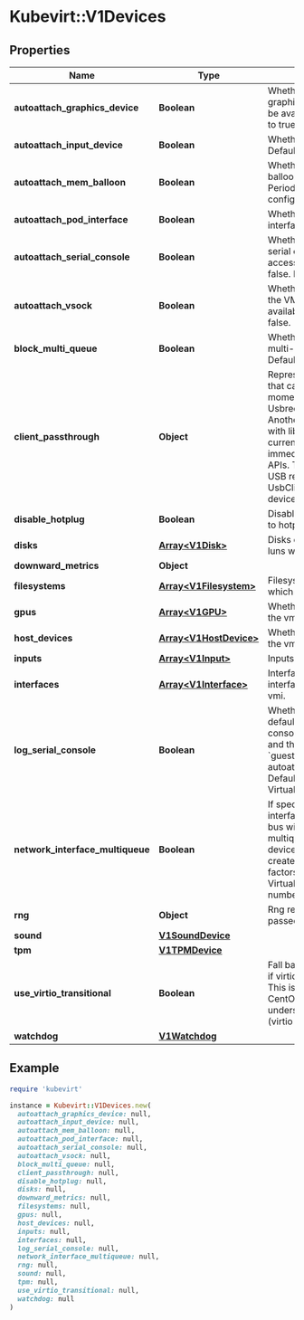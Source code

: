 # Kubevirt::V1Devices

## Properties

| Name | Type | Description | Notes |
| ---- | ---- | ----------- | ----- |
| **autoattach_graphics_device** | **Boolean** | Whether to attach the default graphics device or not. VNC will not be available if set to false. Defaults to true. | [optional] |
| **autoattach_input_device** | **Boolean** | Whether to attach an Input Device. Defaults to false. | [optional] |
| **autoattach_mem_balloon** | **Boolean** | Whether to attach the Memory balloon device with default period. Period can be adjusted in virt-config. Defaults to true. | [optional] |
| **autoattach_pod_interface** | **Boolean** | Whether to attach a pod network interface. Defaults to true. | [optional] |
| **autoattach_serial_console** | **Boolean** | Whether to attach the default virtio-serial console or not. Serial console access will not be available if set to false. Defaults to true. | [optional] |
| **autoattach_vsock** | **Boolean** | Whether to attach the VSOCK CID to the VM or not. VSOCK access will be available if set to true. Defaults to false. | [optional] |
| **block_multi_queue** | **Boolean** | Whether or not to enable virtio multi-queue for block devices. Defaults to false. | [optional] |
| **client_passthrough** | **Object** | Represent a subset of client devices that can be accessed by VMI. At the moment only, USB devices using Usbredir&#39;s library and tooling. Another fit would be a smartcard with libcacard.  The struct is currently empty as there is no immediate request for user-facing APIs. This structure simply turns on USB redirection of UsbClientPassthroughMaxNumberOf devices. | [optional] |
| **disable_hotplug** | **Boolean** | DisableHotplug disabled the ability to hotplug disks. | [optional] |
| **disks** | [**Array&lt;V1Disk&gt;**](V1Disk.md) | Disks describes disks, cdroms and luns which are connected to the vmi. | [optional] |
| **downward_metrics** | **Object** |  | [optional] |
| **filesystems** | [**Array&lt;V1Filesystem&gt;**](V1Filesystem.md) | Filesystems describes filesystem which is connected to the vmi. | [optional] |
| **gpus** | [**Array&lt;V1GPU&gt;**](V1GPU.md) | Whether to attach a GPU device to the vmi. | [optional] |
| **host_devices** | [**Array&lt;V1HostDevice&gt;**](V1HostDevice.md) | Whether to attach a host device to the vmi. | [optional] |
| **inputs** | [**Array&lt;V1Input&gt;**](V1Input.md) | Inputs describe input devices | [optional] |
| **interfaces** | [**Array&lt;V1Interface&gt;**](V1Interface.md) | Interfaces describe network interfaces which are added to the vmi. | [optional] |
| **log_serial_console** | **Boolean** | Whether to log the auto-attached default serial console or not. Serial console logs will be collect to a file and then streamed from a named &#x60;guest-console-log&#x60;. Not relevant if autoattachSerialConsole is disabled. Defaults to cluster wide setting on VirtualMachineOptions. | [optional] |
| **network_interface_multiqueue** | **Boolean** | If specified, virtual network interfaces configured with a virtio bus will also enable the vhost multiqueue feature for network devices. The number of queues created depends on additional factors of the VirtualMachineInstance, like the number of guest CPUs. | [optional] |
| **rng** | **Object** | Rng represents the random device passed from host | [optional] |
| **sound** | [**V1SoundDevice**](V1SoundDevice.md) |  | [optional] |
| **tpm** | [**V1TPMDevice**](V1TPMDevice.md) |  | [optional] |
| **use_virtio_transitional** | **Boolean** | Fall back to legacy virtio 0.9 support if virtio bus is selected on devices. This is helpful for old machines like CentOS6 or RHEL6 which do not understand virtio_non_transitional (virtio 1.0). | [optional] |
| **watchdog** | [**V1Watchdog**](V1Watchdog.md) |  | [optional] |

## Example

```ruby
require 'kubevirt'

instance = Kubevirt::V1Devices.new(
  autoattach_graphics_device: null,
  autoattach_input_device: null,
  autoattach_mem_balloon: null,
  autoattach_pod_interface: null,
  autoattach_serial_console: null,
  autoattach_vsock: null,
  block_multi_queue: null,
  client_passthrough: null,
  disable_hotplug: null,
  disks: null,
  downward_metrics: null,
  filesystems: null,
  gpus: null,
  host_devices: null,
  inputs: null,
  interfaces: null,
  log_serial_console: null,
  network_interface_multiqueue: null,
  rng: null,
  sound: null,
  tpm: null,
  use_virtio_transitional: null,
  watchdog: null
)
```

